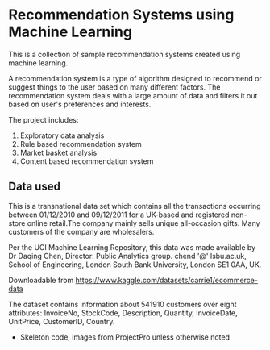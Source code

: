 # Recommendation Systems using Machine Learning

This is a collection of sample recommendation systems created using machine learning. 

A recommendation system is a type of algorithm designed to recommend or suggest things to the user based on many different factors. The recommendation system deals with a large amount of data and filters it out based on user's preferences and interests. 

The project includes: 
1. Exploratory data analysis
2. Rule based recommendation system 
3. Market basket analysis
4. Content based recommendation system 

## Data used
This is a transnational data set which contains all the transactions occurring between 01/12/2010 and 09/12/2011 for a UK-based and registered non-store online retail.The company mainly sells unique all-occasion gifts. Many customers of the company are wholesalers.

Per the UCI Machine Learning Repository, this data was made available by Dr Daqing Chen, Director: Public Analytics group. chend '@' lsbu.ac.uk, School of Engineering, London South Bank University, London SE1 0AA, UK.

Downloadable from https://www.kaggle.com/datasets/carrie1/ecommerce-data

The dataset contains information about 541910 customers over eight attributes: InvoiceNo, StockCode, Description, Quantity, InvoiceDate, UnitPrice, CustomerID, Country.

* Skeleton code, images from ProjectPro unless otherwise noted 
